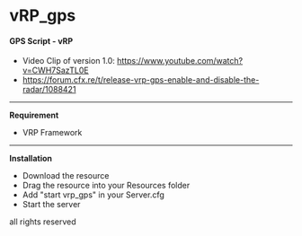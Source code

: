 # vRP_gps

#### GPS Script - vRP

- Video Clip of version 1.0: https://www.youtube.com/watch?v=CWH7SazTL0E
- https://forum.cfx.re/t/release-vrp-gps-enable-and-disable-the-radar/1088421

------------

**Requirement**

- VRP Framework

------------

**Installation**

- Download the resource
- Drag the resource into your Resources folder
- Add "start vrp_gps" in your Server.cfg
- Start the server


all rights reserved
